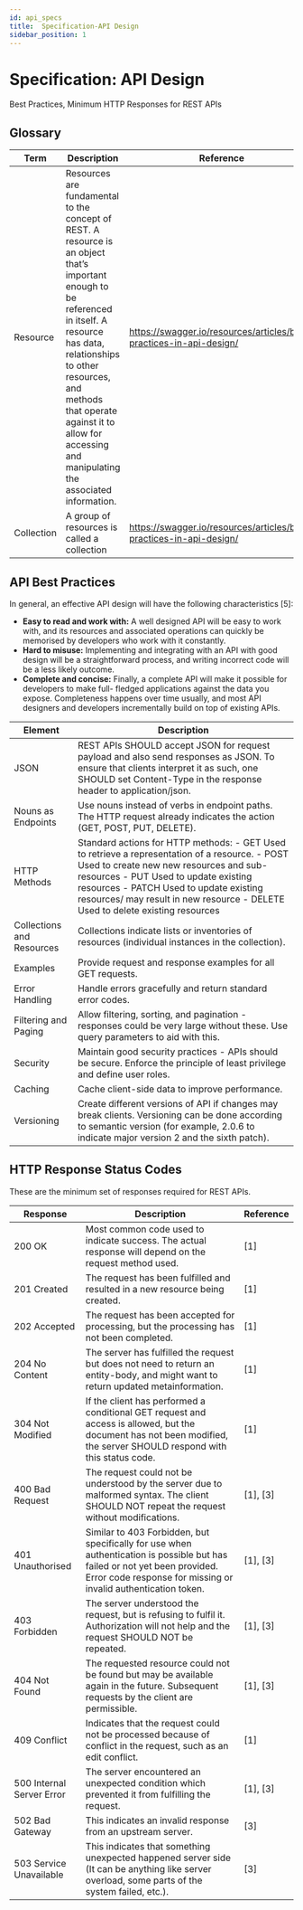 ```yaml
---
id: api_specs
title:  Specification-API Design
sidebar_position: 1
---
```


# Specification: API Design
Best Practices, Minimum HTTP Responses for REST APIs

## Glossary

|Term|Description|Reference|
| ------------- | ------------- | ------------- |
|Resource| Resources are fundamental to the concept of REST. A resource is an object that’s important enough to be referenced in itself. A resource has data, relationships to other resources, and methods that operate against it to allow for accessing and manipulating the associated information.|https://swagger.io/resources/articles/best-practices-in-api-design/ |
|Collection| A group of resources is called a collection|https://swagger.io/resources/articles/best-practices-in-api-design/ |

## API Best Practices
In general, an effective API design will have the following characteristics [5]:

 - **Easy to read and work with:** A well designed API will be easy to work with, and its resources and associated operations can quickly be memorised by developers who work with it constantly.
 - **Hard to misuse:** Implementing and integrating with an API with good design will be a straightforward process, and writing incorrect code will be a less likely outcome.
 - **Complete and concise:** Finally, a complete API will make it possible for developers to make full- fledged applications against the data you expose. Completeness happens over time usually, and most API designers and developers incrementally build on top of existing APIs. 

|Element|Description|
| ------------- | ------------- | 
|JSON| REST APIs SHOULD accept JSON for request payload and also send responses as JSON.  To ensure that clients interpret it as such, one SHOULD set Content-Type in the response header to application/json.|
|Nouns as Endpoints|Use nouns instead of verbs in endpoint paths. The HTTP request already indicates the action (GET, POST, PUT, DELETE).|
|HTTP Methods|Standard actions for HTTP methods: - GET	Used to retrieve a representation of a resource. - POST	Used to create new new resources and sub-resources - PUT	Used to update existing resources - PATCH	Used to update existing resources/ may result in new resource - DELETE	Used to delete existing resources|
|Collections and Resources|Collections indicate lists or inventories of resources (individual instances in the collection). |
|Examples|Provide request and response examples for all GET requests.|
|Error Handling| Handle errors gracefully and return standard error codes.|
|Filtering and Paging|Allow filtering, sorting, and pagination - responses could be very large without these. Use query parameters to aid with this.|
|Security| Maintain good security practices - APIs should be secure. Enforce the principle of least privilege and define user roles.|
|Caching|Cache client-side data to improve performance.|
|Versioning| Create different versions of API if changes may break clients. Versioning can be done according to semantic version (for example, 2.0.6 to indicate major version 2 and the sixth patch).|




## HTTP Response Status Codes
These are the minimum set of responses required for REST APIs.


|Response|Description|Reference|
| ------------- | ------------- | ------------- |
|200 OK| Most common code used to indicate success. The actual response will depend on the request method used.|[1]|
|201 Created|The request has been fulfilled and resulted in a new resource being created. |[1]|
|202 Accepted|The request has been accepted for processing, but the processing has not been completed. |[1]|
|204 No Content|The server has fulfilled the request but does not need to return an entity-body, and might want to return updated metainformation. |[1]|
|304 Not Modified|If the client has performed a conditional GET request and access is allowed, but the document has not been modified, the server SHOULD respond with this status code.|[1]|
|400 Bad Request|The request could not be understood by the server due to malformed syntax. The client SHOULD NOT repeat the request without modifications.| [1], [3]|
|401 Unauthorised| Similar to 403 Forbidden, but specifically for use when authentication is possible but has failed or not yet been provided. Error code response for missing or invalid authentication token.| [1], [3]|
|403 Forbidden|The server understood the request, but is refusing to fulfil it. Authorization will not help and the request SHOULD NOT be repeated.| [1], [3]|
|404 Not Found|The requested resource could not be found but may be available again in the future. Subsequent requests by the client are permissible.|[1], [3]|
|409 Conflict|Indicates that the request could not be processed because of conflict in the request, such as an edit conflict.|[1]|
|500 Internal Server Error|The server encountered an unexpected condition which prevented it from fulfilling the request.|[1], [3]|
|502 Bad Gateway|This indicates an invalid response from an upstream server.|[3]|
|503 Service Unavailable| This indicates that something unexpected happened server side (It can be anything like server overload, some parts of the system failed, etc.).|[3]

